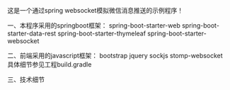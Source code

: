 这是一个通过spring websocket模拟微信消息推送的示例程序！

一、本程序采用的springboot框架：
spring-boot-starter-web
spring-boot-starter-data-rest
spring-boot-starter-thymeleaf
spring-boot-starter-websocket

二、前端采用的javascript框架：
bootstrap
jquery
sockjs
stomp-websocket
具体细节参见工程build.gradle

三、技术细节

